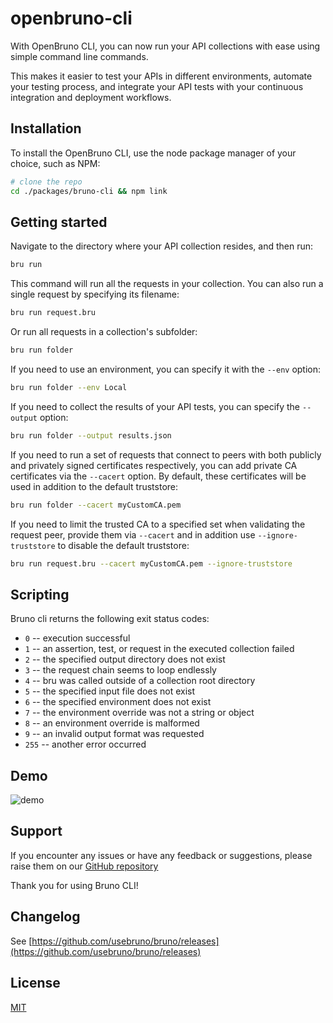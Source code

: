 # openbruno-cli

With OpenBruno CLI, you can now run your API collections with ease using simple command line commands.

This makes it easier to test your APIs in different environments, automate your testing process, and integrate your API tests with your continuous integration and deployment workflows.

## Installation

To install the OpenBruno CLI, use the node package manager of your choice, such as NPM:

```bash
# clone the repo
cd ./packages/bruno-cli && npm link
```

## Getting started

Navigate to the directory where your API collection resides, and then run:

```bash
bru run
```

This command will run all the requests in your collection. You can also run a single request by specifying its filename:

```bash
bru run request.bru
```

Or run all requests in a collection's subfolder:

```bash
bru run folder
```

If you need to use an environment, you can specify it with the `--env` option:

```bash
bru run folder --env Local
```

If you need to collect the results of your API tests, you can specify the `--output` option:

```bash
bru run folder --output results.json
```

If you need to run a set of requests that connect to peers with both publicly and privately signed certificates respectively, you can add private CA certificates via the `--cacert` option. By default, these certificates will be used in addition to the default truststore:

```bash
bru run folder --cacert myCustomCA.pem
```

If you need to limit the trusted CA to a specified set when validating the request peer, provide them via `--cacert` and in addition use `--ignore-truststore` to disable the default truststore:

```bash
bru run request.bru --cacert myCustomCA.pem --ignore-truststore
```

## Scripting

Bruno cli returns the following exit status codes:

- `0` -- execution successful
- `1` -- an assertion, test, or request in the executed collection failed
- `2` -- the specified output directory does not exist
- `3` -- the request chain seems to loop endlessly
- `4` -- bru was called outside of a collection root directory
- `5` -- the specified input file does not exist
- `6` -- the specified environment does not exist
- `7` -- the environment override was not a string or object
- `8` -- an environment override is malformed
- `9` -- an invalid output format was requested
- `255` -- another error occurred

## Demo

![demo](assets/images/cli-demo.png)

## Support

If you encounter any issues or have any feedback or suggestions, please raise them on our [GitHub repository](https://github.com/usebruno/bruno)

Thank you for using Bruno CLI!

## Changelog

<!-- An absolute link is used here because npm treats links differently -->

See [https://github.com/usebruno/bruno/releases](https://github.com/usebruno/bruno/releases)

## License

[MIT](license.md)
